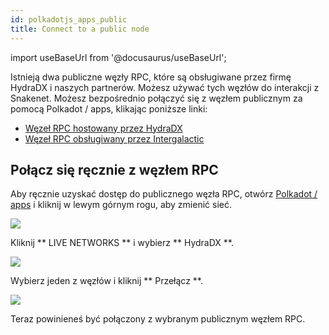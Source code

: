 ```yaml
---
id: polkadotjs_apps_public 
title: Connect to a public node
---
```


import useBaseUrl from '@docusaurus/useBaseUrl';

Istnieją dwa publiczne węzły RPC, które są obsługiwane przez firmę HydraDX i naszych partnerów. Możesz używać tych węzłów do interakcji z Snakenet. Możesz bezpośrednio połączyć się z węzłem publicznym za pomocą Polkadot / apps, klikając poniższe linki:

* [Węzeł RPC hostowany przez HydraDX](https://polkadot.js.org/apps/?rpc=wss%3A%2F%2Frpc-01.snakenet.hydradx.io#/explorer)
* [Węzeł RPC obsługiwany przez Intergalactic](https://polkadot.js.org/apps/?rpc=wss%3A%2F%2Frpc-02.snakenet.hydradx.io#/explorer)


## Połącz się ręcznie z węzłem RPC

Aby ręcznie uzyskać dostęp do publicznego węzła RPC, otwórz [Polkadot / apps](https://polkadot.js.org/apps/) i kliknij w lewym górnym rogu, aby zmienić sieć.

<div style={{textAlign: 'center'}}>
  <img src={useBaseUrl('/polkadotjs-apps/PolkadotJS-APPS-1.png')} />
</div>

Kliknij ** LIVE NETWORKS ** i wybierz ** HydraDX **.

<div style={{textAlign: 'center'}}>
  <img src={useBaseUrl('/polkadotjs-apps/public-1.png')} />
</div>

Wybierz jeden z węzłów i kliknij ** Przełącz **.

<div style={{textAlign: 'center'}}>
  <img src={useBaseUrl('/polkadotjs-apps/public-2.png')} />
</div>

Teraz powinieneś być połączony z wybranym publicznym węzłem RPC.
